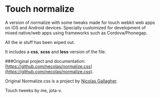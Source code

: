 # Touch normalize

A version of normalize with some tweaks made for touch webkit web apps on iOS and Android devices. Specially customized for development of mixed native/web apps using frameworks such as Cordova/Phonegap.

All the <em>ie</em> stuff has been wiped out.

It includes a <strong>css</strong>, <strong>scss</strong> and <strong>less</strong> version of the file.

###Original project and documentation:
[https://github.com/necolas/normalize.css](https://github.com/necolas/normalize.css).

Original Normalize.css is a project by [Nicolas Gallagher](https://github.com/necolas).

Touch tweeks by me, jota-v.





